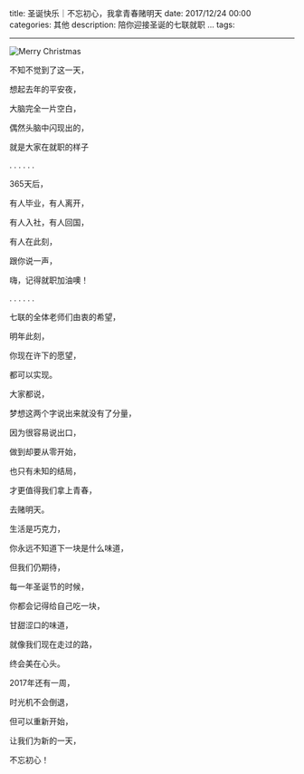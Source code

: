 title: 圣诞快乐｜不忘初心，我拿青春赌明天
date: 2017/12/24 00:00
categories: 其他
description: 陪你迎接圣诞的七联就职 ...
tags:

---

![Merry Christmas](http://wx3.sinaimg.cn/mw690/a9a40e85gy1fmuastyrrnj20p00dwgo2.jpg)

不知不觉到了这一天， 

想起去年的平安夜，

大脑完全一片空白，

偶然头脑中闪现出的，

就是大家在就职的样子

. . . . . .


365天后，

有人毕业，有人离开，

有人入社，有人回国，

有人在此刻，

跟你说一声，

嗨，记得就职加油噢！

. . . . . .


七联的全体老师们由衷的希望，

明年此刻，

你现在许下的愿望，

都可以实现。



大家都说，

梦想这两个字说出来就没有了分量，

因为很容易说出口，

做到却要从零开始，

也只有未知的结局，

才更值得我们拿上青春，

去赌明天。



生活是巧克力，

你永远不知道下一块是什么味道，

但我们仍期待，

每一年圣诞节的时候，

你都会记得给自己吃一块，

甘甜涩口的味道，

就像我们现在走过的路，

终会美在心头。



2017年还有一周，

时光机不会倒退，

但可以重新开始，

让我们为新的一天，

不忘初心！
